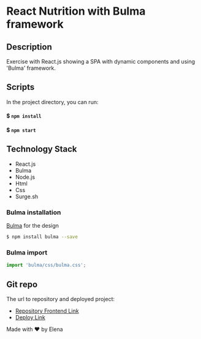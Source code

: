 
# React Nutrition with Bulma framework

## Description
Exercise with React.js showing a SPA with dynamic components and using 'Bulma' framework.


## Scripts
In the project directory, you can run:
#### $ `npm install`
#### $ `npm start`


## Technology Stack
- React.js
- Bulma
- Node.js
- Html
- Css
- Surge.sh


### Bulma installation
[Bulma](https://bulma.io/) for the design

```sh
$ npm install bulma --save
```


### Bulma import
```javascript
import 'bulma/css/bulma.css';
```


## Git repo
The url to repository and deployed project:
- [Repository Frontend Link](https://github.com/elenapiaggio/react-nutrition-exercise)
- [Deploy Link](https://react-bulma-nutrition.surge.sh)


Made with :heart: by Elena

